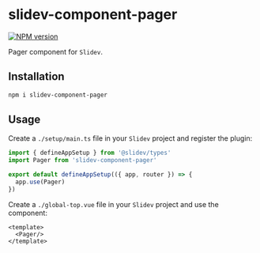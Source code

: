 # slidev-component-pager

[![NPM version](https://img.shields.io/npm/v/slidev-component-pager?color=3AB9D4&label=)](https://www.npmjs.com/package/slidev-component-pager)

Pager component for `Slidev`.

## Installation

```bash
npm i slidev-component-pager
```

## Usage

Create a `./setup/main.ts` file in your `Slidev` project and register the plugin:
```js
import { defineAppSetup } from '@slidev/types'
import Pager from 'slidev-component-pager'

export default defineAppSetup(({ app, router }) => {
  app.use(Pager)
})
```

Create a `./global-top.vue` file in your `Slidev` project and use the component:
```vue
<template>
  <Pager/>
</template>
```
